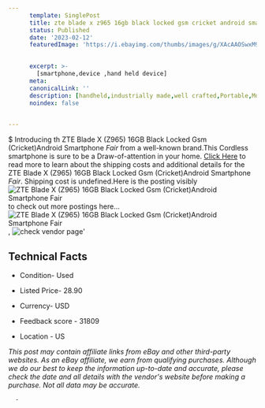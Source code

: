 ```yaml
---
      template: SinglePost
      title: zte blade x z965 16gb black locked gsm cricket android smartphone fair 
      status: Published
      date: '2023-02-12'
      featuredImage: 'https://i.ebayimg.com/thumbs/images/g/XAcAAOSwxM9iMeNJ/s-l225.jpg'
       

      excerpt: >-
        [smartphone,device ,hand held device]
      meta:
      canonicalLink: ''
      description: [handheld,industrially made,well crafted,Portable,Mobile,Compact,Convenient,Lightweight,Maneuverable,Man-portable,Miniature,Carriable,Hand-held,Light,Holdable,Transportable,Mobile device,Pocket-sized,On-the-go,Wireless,Cordless,Compact size,Convenient size, smartphone,device ,hand held device]
      noindex: false
      

---
```

$
      Introducing th ZTE Blade X (Z965) 16GB Black Locked Gsm (Cricket)Android Smartphone *Fair* from a well-known brand.This Cordless smartphone is sure to be a Draw-of-attention in your home. [Click Here](https://www.ebay.com/itm/185342368245?hash=item2b274419f5%3Ag%3AXAcAAOSwxM9iMeNJ&mkevt=1&mkcid=1&mkrid=711-53200-19255-0&campid=%253CePNCampaignId%253E&customid=%253CreferenceId%253E&toolid=10049) to read more to learn about the shipping costs and additional details for the ZTE Blade X (Z965) 16GB Black Locked Gsm (Cricket)Android Smartphone *Fair*. Shipping cost is undefined.Here is the posting visibly ![ZTE Blade X (Z965) 16GB Black Locked Gsm (Cricket)Android Smartphone *Fair*](https://i.ebayimg.com/thumbs/images/g/XAcAAOSwxM9iMeNJ/s-l225.jpg) to check out more postings here... ![ZTE Blade X (Z965) 16GB Black Locked Gsm (Cricket)Android Smartphone *Fair*](https://i.ebayimg.com/images/g/XAcAAOSwxM9iMeNJ/s-l1600.jpg), ![check vendor page](https://origin-galleryplus.ebayimg.com/ws/web/185342368245_2_0_1/225x225.jpg,https://origin-galleryplus.ebayimg.com/ws/web/185342368245_3_0_1/225x225.jpg,https://origin-galleryplus.ebayimg.com/ws/web/185342368245_4_0_1/225x225.jpg,https://origin-galleryplus.ebayimg.com/ws/web/185342368245_5_0_1/225x225.jpg,https://origin-galleryplus.ebayimg.com/ws/web/185342368245_6_0_1/225x225.jpg,https://origin-galleryplus.ebayimg.com/ws/web/185342368245_7_0_1/225x225.jpg,https://origin-galleryplus.ebayimg.com/ws/web/185342368245_8_0_1/225x225.jpg)'

      

 ## Technical Facts 



     
      

 - Condition- Used 


      

 - Listed Price- 28.90 


      

 - Currency- USD 


      

 - Feedback score - 31809 


      

 - Location - US 


      
      

 *_This post may contain affiliate links from eBay and other third-party websites. As an eBay affiliate, we earn from qualifying purchases. Although we do our best to keep the information up-to-date and accurate, please check the date and all details with the vendor's website before making a purchase. Not all data may be accurate._*




      -

